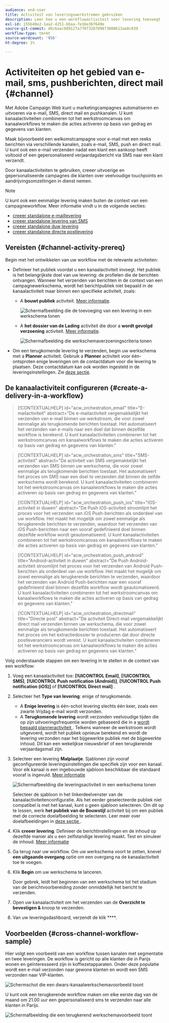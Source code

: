 ```yaml
---
audience: end-user
title: Activiteit van leveringswerkstromen gebruiken
description: Leer hoe u een workflowactiviteit voor levering toevoegt (E-mail, Push, SMS, Direct mail)
exl-id: 155b40e2-1aa2-4251-bbaa-7e16e36f649e
source-git-commit: d6c6aac9d9127a770732b709873008613ae8c639
workflow-type: tm+mt
source-wordcount: '956'
ht-degree: 1%

---
```


# Activiteiten op het gebied van e-mail, sms, pushberichten, direct mail {#channel}

Met Adobe Campaign Web kunt u marketingcampagnes automatiseren en uitvoeren via e-mail, SMS, direct mail en pushkanalen. U kunt kanaalactiviteiten combineren tot het werkstroomcanvas om kanaalworkflows te maken die acties activeren op basis van gedrag en gegevens van klanten.

Maak bijvoorbeeld een welkomstcampagne voor e-mail met een reeks berichten via verschillende kanalen, zoals e-mail, SMS, push en direct mail. U kunt ook een e-mail verzenden nadat een klant een aankoop heeft voltooid of een gepersonaliseerd verjaardagsbericht via SMS naar een klant verzendt.

Door kanaalactiviteiten te gebruiken, creeer uitvoerige en gepersonaliseerde campagnes die klanten over veelvoudige touchpoints en aandrijvingsomzettingen in dienst nemen.

>[!NOTE]
>
>U kunt ook een eenmalige levering maken buiten de context van een campagneworkflow. Meer informatie vindt u in de volgende secties:
>* [ creeer standalone e-maillevering ](../../email/create-email.md)
>* [ creeer standalone levering van SMS ](../../sms/create-sms.md)
>* [ creeer standalone duw levering ](../../push/create-push.md)
>* [ creeer standalone directe postlevering ](../../direct-mail/create-direct-mail.md)

## Vereisten {#channel-activity-prereq}

Begin met het ontwikkelen van uw workflow met de relevante activiteiten:

* Definieer het publiek voordat u een kanaalactiviteit invoegt. Het publiek is het belangrijkste doel van uw levering: de profielen die de berichten ontvangen. Wanneer het verzenden van berichten in de context van een campagnewerkschema, wordt het berichtpubliek niet bepaald in de kanaalactiviteit maar binnen een specifieke activiteit, zoals:

   * A **bouwt publiek** activiteit. [Meer informatie](build-audience.md).

     ![ Schermafbeelding die de toevoeging van een levering in een werkschema tonen ](../../msg/assets/add-delivery-in-wf.png)

   * A **het dossier van de Lading** activiteit die door a **wordt gevolgd verzoening** activiteit. [Meer informatie](load-file.md).

     ![ Schermafbeelding die werkschemaverzoeningscriteria tonen ](../assets/workflow-reconciliation-criteria.png)

* Om een terugkomende levering te verzenden, begin uw werkschema met a **Planner** activiteit. Gebruik a **Planner** activiteit voor één-ontsproten enige leveringen om de contactdatum voor die levering te plaatsen. Deze contactdatum kan ook worden ingesteld in de leveringsinstellingen. Zie [deze sectie](scheduler.md).

## De kanaalactiviteit configureren {#create-a-delivery-in-a-workflow}

>[!CONTEXTUALHELP]
>id="acw_orchestration_email"
>title="E-mailactiviteit"
>abstract="De e-mailactiviteit vergemakkelijkt het verzenden van e-mail binnen uw werkstroom, die voor zowel eenmalige als terugkomende berichten toestaat. Het automatiseert het verzenden van e-mails naar een doel dat binnen dezelfde workflow is berekend. U kunt kanaalactiviteiten combineren tot het werkstroomcanvas om kanaalworkflows te maken die acties activeren op basis van gedrag en gegevens van klanten."

>[!CONTEXTUALHELP]
>id="acw_orchestration_sms"
>title="SMS-activiteit"
>abstract="De activiteit van SMS vergemakkelijkt het verzenden van SMS binnen uw werkschema, die voor zowel eenmalige als terugkomende berichten toestaat. Het automatiseert het proces om SMS naar een doel te verzenden dat binnen de zelfde werkschema wordt berekend. U kunt kanaalactiviteiten combineren tot het werkstroomcanvas om kanaalworkflows te maken die acties activeren op basis van gedrag en gegevens van klanten."

>[!CONTEXTUALHELP]
>id="acw_orchestration_push_ios"
>title="IOS-activiteit in duwen"
>abstract="De Push iOS-activiteit stroomlijnt het proces voor het verzenden van iOS Push-berichten als onderdeel van uw workflow. Het maakt het mogelijk om zowel eenmalige als terugkerende berichten te verzenden, waardoor het verzenden van iOS Push-berichten naar een vooraf gedefinieerd doel binnen dezelfde workflow wordt geautomatiseerd. U kunt kanaalactiviteiten combineren tot het werkstroomcanvas om kanaalworkflows te maken die acties activeren op basis van gedrag en gegevens van klanten."

>[!CONTEXTUALHELP]
>id="acw_orchestration_push_android"
>title="Android-activiteit in duwen"
>abstract="De Push Android-activiteit stroomlijnt het proces voor het verzenden van Android Push-berichten als onderdeel van uw workflow. Het maakt het mogelijk om zowel eenmalige als terugkerende berichten te verzenden, waardoor het verzenden van Android Push-berichten naar een vooraf gedefinieerd doel binnen dezelfde workflow wordt geautomatiseerd. U kunt kanaalactiviteiten combineren tot het werkstroomcanvas om kanaalworkflows te maken die acties activeren op basis van gedrag en gegevens van klanten."

>[!CONTEXTUALHELP]
>id="acw_orchestration_directmail"
>title="Directe post"
>abstract="De activiteit Direct-mail vergemakkelijkt direct mail verzenden binnen uw werkschema, die voor zowel eenmalige als terugkomende berichten toestaat. Het automatiseert het proces om het extractiedossier te produceren dat door directe postleveranciers wordt vereist. U kunt kanaalactiviteiten combineren tot het werkstroomcanvas om kanaalworkflows te maken die acties activeren op basis van gedrag en gegevens van klanten."

Volg onderstaande stappen om een levering in te stellen in de context van een workflow:

1. Voeg een kanaalactiviteit toe: **[!UICONTROL Email]**, **[!UICONTROL SMS]**, **[!UICONTROL Push notification (Android)]**, **[!UICONTROL Push notification (iOS)]** of **[!UICONTROL Direct mail]** .

1. Selecteer het **Type van levering**: enige of terugkomende.

   * A **Enige levering** is één-schot levering slechts één keer, zoals een zwarte Vrijdag e-mail wordt verzonden.
   * A **Terugkomende levering** wordt verzonden veelvoudige tijden die op zijn uitvoeringsfrequentie worden gebaseerd die in a [ wordt bepaald planneractiviteit ](scheduler.md). Telkens wanneer de werkstroom wordt uitgevoerd, wordt het publiek opnieuw berekend en wordt de levering verzonden naar het bijgewerkte publiek met de bijgewerkte inhoud. Dit kan een wekelijkse nieuwsbrief of een terugkerende verjaardagsmail zijn.

1. Selecteer een levering **Malplaatje**. Sjablonen zijn vooraf geconfigureerde leveringsinstellingen die specifiek zijn voor een kanaal. Voor elk kanaal is een ingebouwde sjabloon beschikbaar die standaard vooraf is ingevuld. [Meer informatie](../../msg/delivery-template.md)

   ![ Schermafbeelding die leveringsactiviteit in een werkschema tonen ](../assets/delivery-activity-in-wf.png)

   Selecteer de sjabloon in het linkerdeelvenster van de kanaalactiviteitenconfiguratie. Als het eerder geselecteerde publiek niet compatibel is met het kanaal, kunt u geen sjabloon selecteren. Om dit op te lossen, werk **het publiek van de Bouwstijl** activiteit bij om een publiek met de correcte doelafbeelding te selecteren. Leer meer over doelafbeeldingen in [ deze sectie ](../../audience/targeting-dimensions.md).

1. Klik **creeer levering**. Definieer de berichtinstellingen en de inhoud op dezelfde manier als u een zelfstandige levering maakt. Test en simuleer de inhoud. [Meer informatie](../../msg/gs-messages.md)

1. Ga terug naar uw workflow. Om uw werkschema voort te zetten, knevel **een uitgaande overgang** optie om een overgang na de kanaalactiviteit toe te voegen.

1. Klik **Begin** om uw werkschema te lanceren.

   Door gebrek, leidt het beginnen van een werkschema tot het stadium van de berichtvoorbereiding zonder onmiddellijk het bericht te verzenden.

1. Open uw kanaalactiviteit om het verzenden van de **Overzicht te bevestigen &amp;** knoop te verzenden.

1. Van uw leveringsdashboard, verzendt de klik ****.

## Voorbeelden {#cross-channel-workflow-sample}

Hier volgt een voorbeeld van een workflow tussen kanalen met segmentatie en twee leveringen. De workflow is gericht op alle klanten die in Parijs wonen en geïnteresseerd zijn in koffiezetapparaten. Onder deze populatie wordt een e-mail verzonden naar gewone klanten en wordt een SMS verzonden naar VIP-klanten.

![ Schermschot die een dwars-kanaalwerkschemavoorbeeld toont ](../assets/workflow-channel-example.png)

U kunt ook een terugkerende workflow maken om elke eerste dag van de maand om 21.00 uur een gepersonaliseerd sms te verzenden naar alle klanten in Parijs.

![ Schermafbeelding die een terugkerend werkschemavoorbeeld toont ](../assets/workflow-channel-example2.png)

<!--
description, which use case you can perform (common other activities that you can link before or after the activity)

how to add and configure the activity

example of a configured activity within a workflow
The Email delivery activity allows you to configure the sending of an email in a workflow. 
-->

<!-- Scheduled emails available?

This can be a single send email and sent just once, or it can be a recurring email.
* Single send emails are standard emails, sent once.
* Recurring emails allow you to send the same email multiple times to different targets over a defined period. You can aggregate the deliveries per period in order to get reports that correspond to your needs.

When linked to a scheduler, you can define recurring emails.
Email recipients are defined upstream of the activity in the same workflow, via an Audience targeting activity.

-->

<!--The message preparation is triggered according to the workflow execution parameters. From the message dashboard, you can select whether to request or not a manual confirmation to send the message (required by default). You can start the workflow manually or place a scheduler activity in the workflow to automate execution.-->